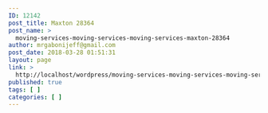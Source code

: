```yaml
---
ID: 12142
post_title: Maxton 28364
post_name: >
  moving-services-moving-services-moving-services-maxton-28364
author: mrgabonijeff@gmail.com
post_date: 2018-03-28 01:51:31
layout: page
link: >
  http://localhost/wordpress/moving-services-moving-services-moving-services-maxton-28364/
published: true
tags: [ ]
categories: [ ]
---
```

